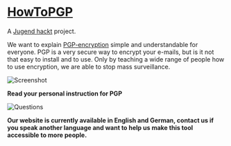 # [HowToPGP](http://howtopgp.jugendhackt.de/)

A [Jugend hackt](http://jugendhackt.de/) project.

We want to explain [PGP-encryption](http://de.wikipedia.org/wiki/Pretty_Good_Privacy)
simple and understandable for everyone. PGP is a very secure way to encrypt your e-mails, but is it not that easy to install and to use. Only by teaching a wide range of people how to use encryption, we are able to stop mass surveillance.

![Screenshot](https://raw.githubusercontent.com/Jugendhackt/HowToPGP/master/screenshot.jpg)

**Read your personal instruction for PGP**

![Questions](https://raw.githubusercontent.com/Jugendhackt/HowToPGP/master/questions.gif)

**Our website is currently available in English and German, contact us if you speak another language and want to help us make this tool accessible to more people.**


